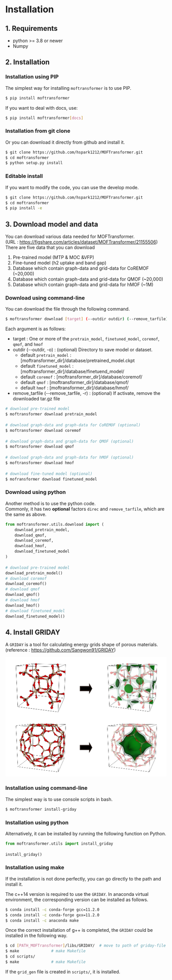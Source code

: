 # Installation

## 1. Requirements

- python >= 3.8 or newer
- Numpy



## 2. Installation

### Installation using PIP

The simplest way for installing `moftransformer` is to use PIP.

```bash
$ pip install moftransformer
```

If you want to deal with docs, use:

```bash
$ pip install moftransformer[docs]
```



### Installation from git clone

Or you can download it directly from github and install it.

```bash
$ git clone https://github.com/hspark1212/MOFTransformer.git
$ cd moftransformer
$ python setup.py install
```


### Editable install
If you want to modify the code, you can use the develop mode.

```bash
$ git clone https://github.com/hspark1212/MOFTransformer.git
$ cd moftransformer
$ pip install -e
```


## 3. Download model and data
You can download various data needed for MOFTransformer. \
(URL : https://figshare.com/articles/dataset/MOFTransformer/21155506)\
There are five data that you can download
1) Pre-trained model (MTP & MOC &VFP)
2) Fine-tuned model (h2 uptake and band gap)
3) Database which contain graph-data and grid-data for CoREMOF (~20,000)
4) Database which contain graph-data and grid-data for QMOF (~20,000)
5) Database which contain graph-data and grid-data for hMOF (~1M)


### Download using command-line
You can download the file through the following command.
```bash
$ moftransformer download [target] (--outdir outdir) (--remove_tarfile)
```
Each argument is as follows:
- target : One or more of the `pretrain_model`, `finetuned_model`, `coremof`, `qmof`, and `hmof`
- outdir (--outdir, -o) : (optional) Directory to save model or dataset.
  - default `pretrain_model` : [moftransformer_dir]/database/pretrained_model.ckpt
  - default `finetuned_model` : [moftransformer_dir]/database/finetuend_model/
  - default `coremof` : [moftransformer_dir]/database/coremof/
  - default `qmof` : [moftransformer_dir]/database/qmof/
  - default `hmof` : [moftransformer_dir]/database/hmof/
- remove_tarfile (--remove_tarfile, -r) : (optional) If activate, remove the downloaded tar.gz file


```bash
# download pre-trained model
$ moftransformer download pretrain_model

# download graph-data and graph-data for CoREMOF (optional)
$ moftransformer download coremof

# download graph-data and graph-data for QMOF (optional)
$ moftransformer download qmof

# download graph-data and graph-data for hMOF (optional)
$ moftransformer download hmof

# download fine-tuned model (optional)
$ mofransformer download finetuned_model
```

### Download using python
Another method is to use the python code.\
Commonly, it has two **optional** factors `direc` and `remove_tarfile`, which are the same as above.

```python
from moftransformer.utils.download import (
    download_pretrain_model,
    download_qmof,
    download_coremof,
    download_hmof,
    download_finetuned_model
)

# download pre-trained model
download_pretrain_model()
# download coremof
download_coremof()
# download qmof
download_qmof()
# download hmof
download_hmof()
# download finetuned_model
download_finetuned_model()
```


## 4. Install GRIDAY

A `GRIDAY` is a tool for calculating energy grids shape of porous materials. (reference : https://github.com/Sangwon91/GRIDAY)

![GRIDAY](https://raw.githubusercontent.com/Sangwon91/GRIDAY/master/doc/img.png)

### 

### Installation using command-line

The simplest way is to use console scripts in bash.

```bash
$ moftransformer install-griday
```



### Installation using python

Alternatively, it can be installed by running the following function on Python.

```python
from moftransformer.utils import install_griday

install_griday()
```



### Installation using make

If the installation is not done perfectly, you can go directly to the path and install it.

The c++14 version is required to use the `GRIDAY`. In anaconda virtual environment, the corresponding version can be installed as follows.

```bash
$ conda install -c conda-forge gcc=11.2.0
$ conda install -c conda-forge gxx=11.2.0
$ conda install -c anaconda make
```

Once the correct installation of g++ is completed, the `GRIDAY` could be installed in the following way.

```bash
$ cd [PATH_MOFTransformer]/libs/GRIDAY/  # move to path of griday-file
$ make              # make Makefile
$ cd scripts/
$ make              # make Makefile
```

If the `grid_gen` file is created in `scripts/`, it is installed.
